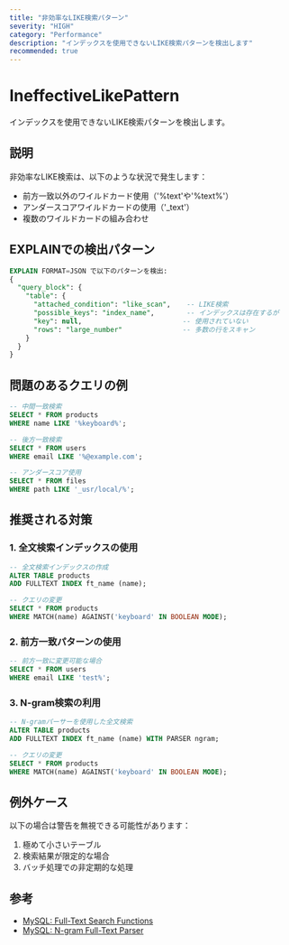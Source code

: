 ```yaml
---
title: "非効率なLIKE検索パターン"
severity: "HIGH"
category: "Performance"
description: "インデックスを使用できないLIKE検索パターンを検出します"
recommended: true
---
```


# IneffectiveLikePattern

インデックスを使用できないLIKE検索パターンを検出します。

## 説明
非効率なLIKE検索は、以下のような状況で発生します：
- 前方一致以外のワイルドカード使用（'%text'や'%text%'）
- アンダースコアワイルドカードの使用（'_text'）
- 複数のワイルドカードの組み合わせ

## EXPLAINでの検出パターン
```sql
EXPLAIN FORMAT=JSON で以下のパターンを検出:
{
  "query_block": {
    "table": {
      "attached_condition": "like_scan",    -- LIKE検索
      "possible_keys": "index_name",        -- インデックスは存在するが
      "key": null,                         -- 使用されていない
      "rows": "large_number"               -- 多数の行をスキャン
    }
  }
}
```

## 問題のあるクエリの例
```sql
-- 中間一致検索
SELECT * FROM products 
WHERE name LIKE '%keyboard%';

-- 後方一致検索
SELECT * FROM users 
WHERE email LIKE '%@example.com';

-- アンダースコア使用
SELECT * FROM files 
WHERE path LIKE '_usr/local/%';
```

## 推奨される対策

### 1. 全文検索インデックスの使用
```sql
-- 全文検索インデックスの作成
ALTER TABLE products 
ADD FULLTEXT INDEX ft_name (name);

-- クエリの変更
SELECT * FROM products 
WHERE MATCH(name) AGAINST('keyboard' IN BOOLEAN MODE);
```

### 2. 前方一致パターンの使用
```sql
-- 前方一致に変更可能な場合
SELECT * FROM users 
WHERE email LIKE 'test%';
```

### 3. N-gram検索の利用
```sql
-- N-gramパーサーを使用した全文検索
ALTER TABLE products 
ADD FULLTEXT INDEX ft_name (name) WITH PARSER ngram;

-- クエリの変更
SELECT * FROM products 
WHERE MATCH(name) AGAINST('keyboard' IN BOOLEAN MODE);
```

## 例外ケース
以下の場合は警告を無視できる可能性があります：

1. 極めて小さいテーブル
2. 検索結果が限定的な場合
3. バッチ処理での非定期的な処理

## 参考
- [MySQL: Full-Text Search Functions](https://dev.mysql.com/doc/refman/8.0/en/fulltext-search.html)
- [MySQL: N-gram Full-Text Parser](https://dev.mysql.com/doc/refman/8.0/en/fulltext-search-ngram.html)